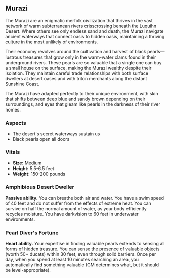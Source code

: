 ## Murazi

The Murazi are an enigmatic merfolk civilization that thrives in the vast network of warm subterranean rivers crisscrossing beneath the Luquihn Desert. Where others see only endless sand and death, the Murazi navigate ancient waterways that connect oasis to hidden oasis, maintaining a thriving culture in the most unlikely of environments.

Their economy revolves around the cultivation and harvest of black pearls—lustrous treasures that grow only in the warm-water clams found in their underground rivers. These pearls are so valuable that a single one can buy a small house on the surface, making the Murazi wealthy despite their isolation. They maintain careful trade relationships with both surface dwellers at desert oases and with triton merchants along the distant Sunshine Coast.

The Murazi have adapted perfectly to their unique environment, with skin that shifts between deep blue and sandy brown depending on their surroundings, and eyes that gleam like pearls in the darkness of their river homes.

### Aspects

- The desert's secret waterways sustain us
- Black pearls open all doors

### Vitals

- **Size:** Medium
- **Height:** 5.5-6.5 feet
- **Weight:** 150-200 pounds

### Amphibious Desert Dweller

**Passive ability.**
You can breathe both air and water. You have a swim speed of 40 feet and do not suffer from the effects of extreme heat. You can survive on half the normal amount of water, as your body efficiently recycles moisture. You have darkvision to 60 feet in underwater environments.

### Pearl Diver's Fortune

**Heart ability.**
Your expertise in finding valuable pearls extends to sensing all forms of hidden treasure. You can sense the presence of valuable objects (worth 50+ ducats) within 30 feet, even through solid barriers. Once per day, when you spend at least 10 minutes searching an area, you automatically find something valuable (GM determines what, but it should be level-appropriate).